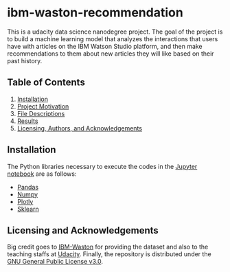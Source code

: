 # ibm-waston-recommendation
This is a udacity data science nanodegree project. The goal of the project is to build a machine learning model that analyzes the interactions that users have with articles on the IBM Watson Studio platform, and then make recommendations to them about new articles they will like based on their past history.

## Table of Contents

1. [Installation](#installation)
2. [Project Motivation](#motivation)
3. [File Descriptions](#files)
4. [Results](#results)
5. [Licensing, Authors, and Acknowledgements](#licensing)

## Installation <a name="installation"></a>
The Python libraries necessary to execute the codes in the [Jupyter notebook](https://github.com/evansdoe/ibm-waston-recommendation/blob/main/Recommendations_with_IBM.ipynb) are
as follows:
* [Pandas](https://pandas.pydata.org/)
* [Numpy](https://numpy.org/)
* [Plotly](https://plotly.com/python/)
* [Sklearn](https://scikit-learn.org/)

## Licensing and Acknowledgements<a name="licensing"></a>
Big credit goes to [IBM-Waston](https://www.ibm.com/watson) for providing the dataset and also to the teaching staffs at [Udacity](https://www.udacity.com/). Finally, the repository is distributed under the [GNU General Public License v3.0](https://github.com/evansdoe/ibm-waston-recommendation/blob/main/LICENSE).
